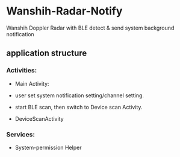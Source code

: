 # Wanshih-Radar-Notify
Wanshih Doppler Radar with BLE detect &amp; send system background notification

## application structure
### Activities:
 - Main Activity: 
 - user set system notification setting/channel setting.
 - start BLE scan, then switch to Device scan Activity.
 
 - DeviceScanActivity
 
### Services:
 - System-permission Helper
